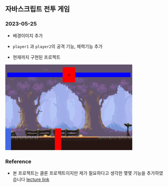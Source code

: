 ## 자바스크립트 전투 게임

### 2023-05-25

- 배경이미지 추가
- `player1` 과 `player2`의 공격 기능, 체력기능 추가

- 현재까지 구현된 프로젝트

<img src="screenshot/mid-result.png" width="400" height="270"/>

### Reference

- 본 프로젝트는 클론 프로젝트이지만 제가 필요하다고 생각한 몇몇 기능을 추가하였습니다
  [lecture link](https://chriscourses.com/courses/fighting-game/videos/project-setup)
